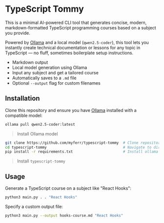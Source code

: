 # TypeScript Tommy

This is a minimal AI-powered CLI tool that generates concise, modern, markdown-formatted TypeScript programming courses based on a subject you provide.

Powered by [Ollama](https://ollama.com/) and a local model (`qwen2.5-coder`), this tool lets you instantly create technical documentation or lessons for any topic in TypeScript — no fluff, sometimes boilerplate setup instructions.

- Markdown output
- Local model generation using Ollama
- Input any subject and get a tailored course
- Automatically saves to a `.md` file
- Optional `--output` flag for custom filenames

## Installation

Clone this repository and ensure you have [Ollama](https://ollama.com/) installed with a compatible model:

```bash
ollama pull qwen2.5-coder:latest
```
> Install Ollama model

```bash
git clone https://github.com/myferr/typescript-tommy  # Clone repository
cd typescript-tommy                                   # Navigate to directory
pip install -r requirements.txt                       # Install ollama (if needed)
```
> Install `typescript-tommy`


## Usage

Generate a TypeScript course on a subject like "React Hooks":

```bash
python3 main.py . . "React Hooks"
```

Specify a custom output file:

```bash
python3 main.py --output hooks-course.md "React Hooks"
```
